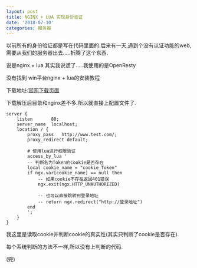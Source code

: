 ```yaml
---
layout: post
title: NGINX + LUA 实现身份验证​
date: '2018-07-10'
categories: 服务器
---
```


以前所有的身份验证都是写在代码里面的.后来有一天,遇到个没有认证功能的web,需要从我们的服务器出去.....折腾了这个东西.

说是nginx + lua 其实我说谎了.....我使用的是OpenResty

没有找到 win平台nginx + lua的安装教程

下载地址:[官网下载页面](http://openresty.org/cn/download.html)

下载解压后目录和nginx差不多.所以就直接上配置文件了.

```
server {
    listen       80;
    server_name  localhost;
    location / {
        proxy_pass   http://www.test.com/;
        proxy_redirect default;

        # 使用lua进行权限验证
        access_by_lua '
        -- 判断名为Token的Cookie是否存在
        local cookie_name = "cookie_Token"
        if ngx.var[cookie_name] == null then
            -- 如果cookie不存在返回401错误
            ngx.exit(ngx.HTTP_UNAUTHORIZED) 

            -- 也可以直接跳转到登录地址
            -- return ngx.redirect("http://登录地址")
        end
        ';
    }
}
```

我这里是读取cookie并判断cookie的真实性(其实只判断了cookie是否存在).

每个系统判断的方法不一样,所以没有上判断的代码.

(完)
